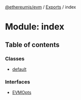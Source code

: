[@ethereumjs/evm](../README.md) / [Exports](../modules.md) / index

# Module: index

## Table of contents

### Classes

- [default](../classes/index.default.md)

### Interfaces

- [EVMOpts](../interfaces/index.EVMOpts.md)
